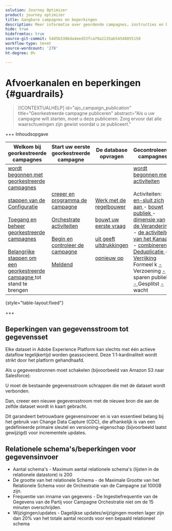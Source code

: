 ```yaml
---
solution: Journey Optimizer
product: journey optimizer
title: Gangbare campagnes en beperkingen
description: Meer informatie over geordende campagnes, instructies en beperkingen
hide: true
hidefromtoc: true
source-git-commit: 54d5b3386da4eed53fca79a2135ab54548855150
workflow-type: tm+mt
source-wordcount: '278'
ht-degree: 0%

---
```


# Afvoerkanalen en beperkingen {#guardrails}

>[!CONTEXTUALHELP]
>id="ajo_campaign_publication"
>title="Georkestreerde campagne publiceren"
>abstract="Als u uw campagne wilt starten, moet u deze publiceren. Zorg ervoor dat alle waarschuwingen zijn gewist voordat u ze publiceert."

+++ Inhoudsopgave

| Welkom bij georkestreerde campagnes | Start uw eerste georkestreerde campagne | De database opvragen | Gecontroleerde campagnes |
|---|---|---|---|
| [ wordt begonnen met georkestreerde campagnes ](gs-orchestrated-campaigns.md)<br/><br/>[ stappen van de Configuratie ](configuration-steps.md)<br/><br/>[ Toegang en beheer georkestreerde campagnes ](access-manage-orchestrated-campaigns.md)<br/><br/>[ Belangrijke stappen om een georkestreerde campagne ](gs-campaign-creation.md) tot stand te brengen | [ creeer en programma de campagne ](create-orchestrated-campaign.md)<br/><br/>[ Orchestrate activiteiten ](orchestrate-activities.md)<br/><br/>[ Begin en controleer de campagne ](start-monitor-campaigns.md)<br/><br/>[ Meldend ](reporting-campaigns.md) | [ Werk met de regelbouwer ](orchestrated-rule-builder.md)<br/><br/>[ bouwt uw eerste vraag ](build-query.md)<br/><br/>[ uit geeft uitdrukkingen ](edit-expressions.md)<br/><br/>[ opnieuw op ](retarget.md) | [ wordt begonnen met activiteiten ](activities/about-activities.md)<br/><br/> Activiteiten:<br/>[ en-sluit zich aan ](activities/and-join.md) - [ bouwt publiek ](activities/build-audience.md) - [ dimensie van de Verandering ](activities/change-dimension.md) - [ de activiteiten van het Kanaal ](activities/channels.md) - [ combineren ](activities/combine.md) - [ Deduplicatie ](activities/deduplication.md) - [ Verrijking ](activities/enrichment.md) Formeel k [ - ](activities/fork.md) Verzoening [ - ](activities/reconciliation.md) sparen publiek [ - ](activities/save-audience.md) Gesplitst [ - ](activities/split.md) wacht [](activities/wait.md) |

{style="table-layout:fixed"}

+++

## Beperkingen van gegevensstroom tot gegevensset

Elke dataset in Adobe Experience Platform kan slechts met één actieve dataflow tegelijkertijd worden geassocieerd. Deze 1:1-kardinaliteit wordt strikt door het platform gehandhaafd.

Als u gegevensbronnen moet schakelen (bijvoorbeeld van Amazon S3 naar Salesforce):

U moet de bestaande gegevensstroom schrappen die met de dataset wordt verbonden.

Dan, creeer een nieuwe gegevensstroom met de nieuwe bron die aan de zelfde dataset wordt in kaart gebracht.

Dit garandeert betrouwbare gegevensinvoer en is van essentieel belang bij het gebruik van Change Data Capture (CDC), die afhankelijk is van een gedefinieerde primaire sleutel en versioning-eigenschap (bijvoorbeeld laatst gewijzigd) voor incrementele updates.


## Relationele schema&#39;s/beperkingen voor gegevensinvoer

* Aantal schema&#39;s - Maximum aantal relationele schema&#39;s (lijsten in de relationele datastore) is 200
* De grootte van het relationele Schema - de Maximale Grootte van het Relationele Schema voor de Orchestratie van de Campagne zal 100GB zijn.
* Frequentie van inname van gegevens - De Ingestiefrequentie van de Gegevens van de Partij voor Campagne Orchestratie niet om de 15 minuten overschrijden.
* Wijzigingen/updates - Dagelijkse updates/wijzigingen moeten lager zijn dan 20% van het totale aantal records voor een bepaald relationeel schema